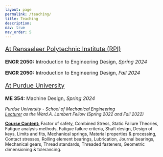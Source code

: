 ```yaml
---
layout: page
permalink: /teaching/
title: Teaching
description:  
nav: true
nav_order: 5
---
```


 <p style="font-size: 20px;">  <u>At Rensselaer Polytechnic Institute (RPI) </u><br> 


<p style="font-size: 16px;"> <b>ENGR 2050:</b> Introduction to Engineering Design,     <i> Spring 2024 </i>
<p style="font-size: 16px;"> <b>ENGR 2050:</b> Introduction to Engineering Design,     <i> Fall 2024 </i>


<p style="font-size: 20px;">  <u>At Purdue University</u><br>



<p style="font-size: 16px;"> <b>ME 354:</b> Machine Design, <i> Spring 2024 </i>

<i>Purdue University - School of Mechanical Engineering <br> <u>Lecturer</u> as the Ward.A. Lambert Fellow (Spring 2022 and Fall 2022) </i> <br></p>

 <u><b>Course Content:</b></u> Factor of safety, Combined Stress, Static Failure Theories, Fatigue analysis methods, Fatigue failure criteria, Shaft design, Design of keys, Limits and fits, Mechanical springs, Material properties & processing, Contact stresses, Rolling element bearings, Lubrication, Journal bearings, Mechanical gears, Thread standards, Threaded fasteners, Geometric dimensioning & tolerancing. 
 <br>
 <br>

<!-- <p style="font-size: 16px;"> <u>Recognitisions:</u> 
 <li>Ward A. Lambert Graduate Teaching Fellowship at Purdue University, 2022.
</li> 
<li>Graduate Teaching Award by Purdue University Teaching Academy, 2022.
</li>  -->
